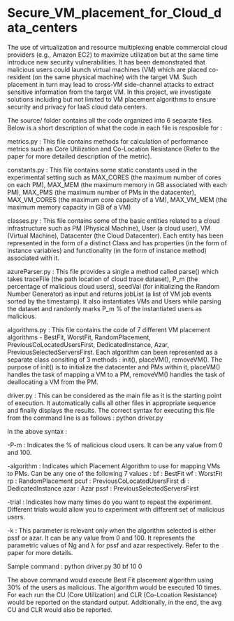# Secure_VM_placement_for_Cloud_data_centers

The use of virtualization and resource multiplexing enable commercial cloud providers (e.g., Amazon EC2) to maximize utilization but at the same time introduce new security vulnerabilities. It has been demonstrated that malicious users could launch virtual machines (VM) which are placed co-resident (on the same physical machine) with the target VM. Such placement in turn may lead to cross-VM side-channel attacks to extract sensitive information from the target VM. In this project, we investigate solutions including but not limited to VM placement algorithms to ensure security and privacy for IaaS cloud data centers.

The source/ folder contains all the code organized into 6 separate files. Below is a short description of what the code in each file is resposible for :

metrics.py : This file contains methods for calculation of performance metrics such as Core Utilization and Co-Location Resistance (Refer to the paper for more detailed description of the metric).

constants.py : This file contains some static constants used in the experimental setting such as MAX_CORES (the maximum number of cores on each PM), MAX_MEM (the maximum memory in GB associated with each PM), MAX_PMS (the maximum number of PMs in the datacenter), MAX_VM_CORES (the maximum core capacity of a VM), MAX_VM_MEM (the maximum memory capacity in GB of a VM)

classes.py : This file contains some of the basic entities related to a cloud infrastructure such as PM (Physical Machine), User (a cloud user), VM (Virtual Machine), Datacenter (the Cloud Datacenter). Each entity has been represented in the form of a distinct Class and has properties (in the form of instance variables) and functionality (in the form of instance method) associated with it.

azureParser.py : This file provides a single a method called parse() which takes traceFile (the path location of cloud trace dataset), P_m (the percentage of malicious cloud users), seedVal (for initializing the Random Number Generator) as input and returns jobList (a list of VM job events sorted by the timestamp). It also instantiates VMs and Users while parsing the dataset and randomly marks P_m % of the instantiated users as malicious.

algorithms.py : This file contains the code of 7 different VM placement algorithms - BestFit, WorstFit, RandomPlacement, PreviousCoLocatedUsersFirst, DedicatedInstance, Azar, PreviousSelectedServersFirst. Each algorithm can been represented as a separate class consiting of 3 methods : init(), placeVM(), removeVM(). The purpose of init() is to initialize the datacenter and PMs within it, placeVM() handles the task of mapping a VM to a PM, removeVM() handles the task of deallocating a VM from the PM.

driver.py : This can be considered as the main file as it is the starting point of execution. It automatically calls all other files in appropriate sequence and finally displays the results. The correct syntax for executing this file from the command line is as follows :
python driver.py <P-m> <algorithm> <trial> <k>

In the above syntax :

-P-m : Indicates the % of malicious cloud users. It can be any value from 0 and 100.

-algorithm : Indicates which Placement Algorithm to use for mapping VMs to PMs. Can be any one of the following 7 values :
	bf : BestFit
	wf : WorstFit
	rp : RandomPlacement
	pcuf : PreviousCoLocatedUsersFirst
	di : DedicatedInstance
	azar : Azar
	pssf : PreviousSelectedServersFirst
  
-trial : Indicates how many times do you want to repeat the experiment. Different trials would allow you to experiment with different set of malicious users.

-k : This parameter is relevant only when the algorithm selected is either pssf or azar. It can be any value from 0 and 100. It represents the parametric values of Ng and λ for pssf and azar respectively. Refer to the paper for more details.

Sample command :
python driver.py 30 bf 10 0 

The above command would execute Best Fit placement algorithm using 30% of the users as malicious. The algorithm would be executed 10 times. For each run the CU (Core Utilization) and CLR (Co-Lcoation Resistance) would be reported on the standard output. Additionally, in the end, the avg CU and CLR would also be reported.
